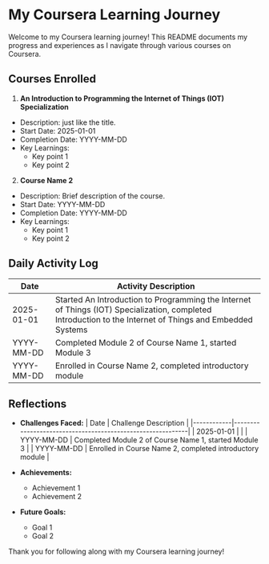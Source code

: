 # My Coursera Learning Journey

Welcome to my Coursera learning journey! This README documents my progress and experiences as I navigate through various courses on Coursera.

## Courses Enrolled

1. **An Introduction to Programming the Internet of Things (IOT) Specialization**

- Description: just like the title.
- Start Date: 2025-01-01
- Completion Date: YYYY-MM-DD
- Key Learnings:
  - Key point 1
  - Key point 2

2. **Course Name 2**

- Description: Brief description of the course.
- Start Date: YYYY-MM-DD
- Completion Date: YYYY-MM-DD
- Key Learnings:
  - Key point 1
  - Key point 2

## Daily Activity Log

| Date       | Activity Description                                                                                                                                      |
| ---------- | --------------------------------------------------------------------------------------------------------------------------------------------------------- |
| 2025-01-01 | Started An Introduction to Programming the Internet of Things (IOT) Specialization, completed Introduction to the Internet of Things and Embedded Systems |
| YYYY-MM-DD | Completed Module 2 of Course Name 1, started Module 3                                                                                                     |
| YYYY-MM-DD | Enrolled in Course Name 2, completed introductory module                                                                                                  |

## Reflections

- **Challenges Faced:**
  | Date | Challenge Description |
  |------------|------------------------------------------------------------|
  | 2025-01-01 | |
  | YYYY-MM-DD | Completed Module 2 of Course Name 1, started Module 3 |
  | YYYY-MM-DD | Enrolled in Course Name 2, completed introductory module |

- **Achievements:**

  - Achievement 1
  - Achievement 2

- **Future Goals:**
  - Goal 1
  - Goal 2

Thank you for following along with my Coursera learning journey!
